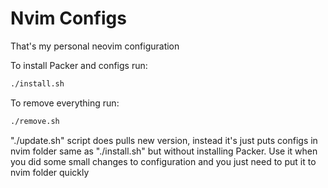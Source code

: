 # Nvim Configs

That's my personal neovim configuration

To install Packer and configs run:
```sh
./install.sh
```

To remove everything run:
```sh
./remove.sh
```

"./update.sh" script does pulls new version, instead it's just puts configs in nvim folder same as "./install.sh" but without installing Packer.
Use it when you did some small changes to configuration and you just need to put it to nvim folder quickly

